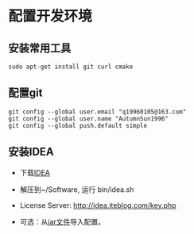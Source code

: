 # 配置开发环境
## 安装常用工具
```
sudo apt-get install git curl cmake
```

## 配置git
```
git config --global user.email "q19960105@163.com"
git config --global user.name "AutumnSun1996"
git config --global push.default simple
```

## 安装IDEA
+ 下载[IDEA](https://www.jetbrains.com/idea/download/#section=linux)

+ 解压到~/Software, 运行 bin/idea.sh

+ License Server: http://idea.iteblog.com/key.php

+ 可选：从[jar文件](settings.jar)导入配置。

